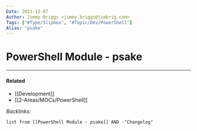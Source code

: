 ```yaml
---
Date: 2021-12-07
Author: Jimmy Briggs <jimmy.briggs@jimbrig.com>
Tags: ["#Type/Slipbox", "#Topic/Dev/PowerShell"]
Alias: "psake"
---
```


# PowerShell Module - psake

***

#### Related

- [[Development]]
- [[2-Areas/MOCs/PowerShell]]

*Backlinks:*

```dataview
list from [[PowerShell Module - psake]] AND -"Changelog"
```